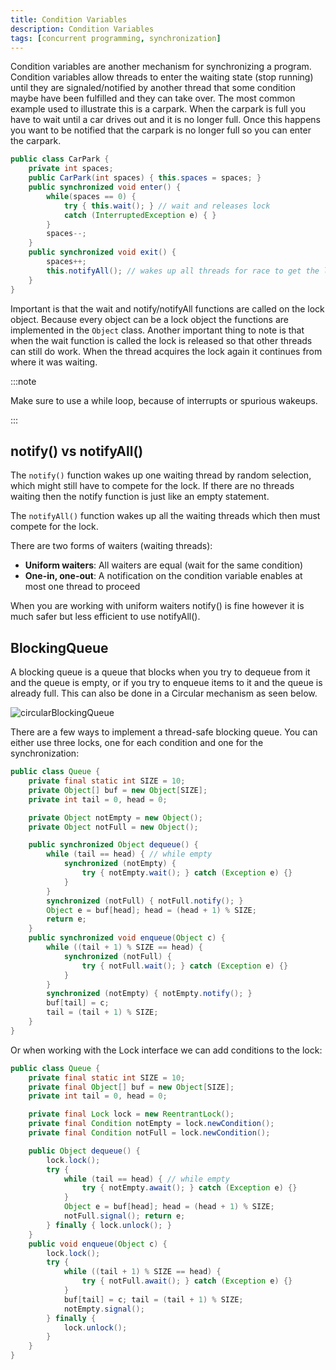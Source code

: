 ```yaml
---
title: Condition Variables
description: Condition Variables
tags: [concurrent programming, synchronization]
---
```


Condition variables are another mechanism for synchronizing a program. Condition variables allow threads to enter the waiting state (stop running) until they are signaled/notified by another thread that some condition maybe have been fulfilled and they can take over. The most common example used to illustrate this is a carpark. When the carpark is full you have to wait until a car drives out and it is no longer full. Once this happens you want to be notified that the carpark is no longer full so you can enter the carpark.

```java
public class CarPark {
    private int spaces;
    public CarPark(int spaces) { this.spaces = spaces; }
    public synchronized void enter() {
        while(spaces == 0) {
            try { this.wait(); } // wait and releases lock
            catch (InterruptedException e) { }
        }
        spaces--;
    }
    public synchronized void exit() {
        spaces++;
        this.notifyAll(); // wakes up all threads for race to get the lock 
    }
}
```

Important is that the wait and notify/notifyAll functions are called on the lock object. Because every object can be a lock object the functions are implemented in the `Object` class. Another important thing to note is that when the wait function is called the lock is released so that other threads can still do work. When the thread acquires the lock again it continues from where it was waiting.

:::note

Make sure to use a while loop, because of interrupts or spurious wakeups.

:::

## notify() vs notifyAll()

The `notify()` function wakes up one waiting thread by random selection, which might still have to compete for the lock. If there are no threads waiting then the notify function is just like an empty statement.

The `notifyAll()` function wakes up all the waiting threads which then must compete for the lock.

There are two forms of waiters (waiting threads):

- **Uniform waiters**: All waiters are equal (wait for the same condition)
- **One-in, one-out**: A notification on the condition variable enables at most one thread to proceed

When you are working with uniform waiters notify() is fine however it is much safer but less efficient to use notifyAll().

## BlockingQueue

A blocking queue is a queue that blocks when you try to dequeue from it and the queue is empty, or if you try to enqueue items to it and the queue is already full. This can also be done in a Circular mechanism as seen below.

![circularBlockingQueue](/img/programming/circularBlockingQueue.png)

There are a few ways to implement a thread-safe blocking queue. You can either use three locks, one for each condition and one for the synchronization:

```java
public class Queue {
    private final static int SIZE = 10;
    private Object[] buf = new Object[SIZE];
    private int tail = 0, head = 0;

    private Object notEmpty = new Object();
    private Object notFull = new Object();

    public synchronized Object dequeue() {
        while (tail == head) { // while empty
            synchronized (notEmpty) {
                try { notEmpty.wait(); } catch (Exception e) {}
            }
        }
        synchronized (notFull) { notFull.notify(); }
        Object e = buf[head]; head = (head + 1) % SIZE;
        return e;
    }
    public synchronized void enqueue(Object c) {
        while ((tail + 1) % SIZE == head) {
            synchronized (notFull) {
                try { notFull.wait(); } catch (Exception e) {}
            }
        }
        synchronized (notEmpty) { notEmpty.notify(); }
        buf[tail] = c;
        tail = (tail + 1) % SIZE;
    }
}
```

Or when working with the Lock interface we can add conditions to the lock:

```java
public class Queue {
    private final static int SIZE = 10;
    private final Object[] buf = new Object[SIZE];
    private int tail = 0, head = 0;

    private final Lock lock = new ReentrantLock();
    private final Condition notEmpty = lock.newCondition();
    private final Condition notFull = lock.newCondition();

    public Object dequeue() {
        lock.lock();
        try {
            while (tail == head) { // while empty
                try { notEmpty.await(); } catch (Exception e) {}
            }
            Object e = buf[head]; head = (head + 1) % SIZE;
            notFull.signal(); return e;
        } finally { lock.unlock(); }
    }
    public void enqueue(Object c) {
        lock.lock();
        try {
            while ((tail + 1) % SIZE == head) {
                try { notFull.await(); } catch (Exception e) {}
            }
            buf[tail] = c; tail = (tail + 1) % SIZE;
            notEmpty.signal();
        } finally {
            lock.unlock();
        }
    }
}
```
